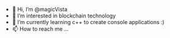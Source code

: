 - 👋 Hi, I’m @magicVista
- 👀 I’m interested in blockchain technology
- 🌱 I’m currently learning c++ to create console applications :)
- 📫 How to reach me ...

<!---
magicVista/magicVista is a ✨ special ✨ repository because its `README.md` (this file) appears on your GitHub profile.
You can click the Preview link to take a look at your changes.
--->
